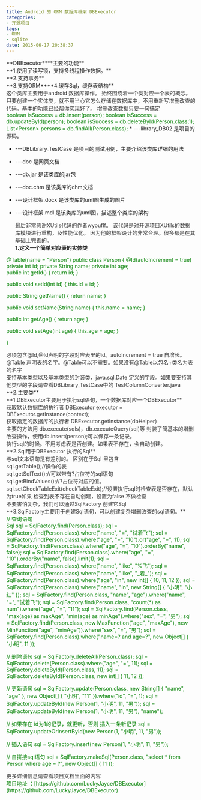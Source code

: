 ```yaml
---
title: Android 的 ORM 数据库框架 DBExecutor
categories:
- 开源项目
tags:
- ORM
- sqlite
date: 2015-06-17 20:38:37
---
```


<div align="left">**DBExecutor****主要的功能**</div>

<div align="left">**1.使用了读写锁，支持多线程操作数据。**</div><div align="left">**2.支持事务**</div><div align="left">**3.支持ORM****4.缓存Sql，缓存表结构**</div><div align="left"><div align="left"><span style="color:rgb(51, 51, 51)">这个类库主要用于android 数据库操作。 始终围绕着一个类对应一个表的概念。 只要创建一个实体类，就不用当心它怎么存储在数据库中，不用重新写增删改查的代码。基本的功能已经帮你实现好了。 增删改查数据只要一句搞定</span></div><div align="left"><span style="color:rgb(51, 51, 51)">
</span></div><span style="color:#008000">boolean isSuccess = db.insert(person);
boolean isSuccess = db.updateById(person);
boolean isSuccess  = db.deleteById(Person.class,1);
List&lt;Person&gt; persons = db.findAll(Person.class);</span>
<!-- more -->
*   ---library_DB02 是项目的源码。

*   ---DBLibrary_TestCase 是项目的测试用例，主要介绍该类库详细的用法

*   ---doc 是网页文档

*   ---db.jar 是该类库的jar包

*   ---doc.chm 是该类库的chm文档

*   ---设计框架.docx 是该类库的uml图生成的图片

*   ---设计框架.mdl 是该类库的uml图，描述整个类库的架构<div align="left"><span style="color:rgb(51, 51, 51)">最后非常感谢XUtils代码的作者wyouflf。 该代码是对开源项目XUtils的数据库模块进行重构，及性能优化。 因为他的框架设计的非常合理。很多都是在其基础上完善的。</span></div>**1.定义一个简单对应表的实体类**</div><div align="left"><span style="color:#008000">@Table(name = &quot;Person&quot;)</span>
<span style="color:#008000">public class Person {
   @Id(autoIncrement = true)
   private int id;
   private String name;
   private int age;</span></div><div align="left"><span style="color:#008000">
   public int getId() {
        return id;
   }</span>

<span style="color:#008000">   public void setId(int id) {
        this.id = id;
   }</span>

<span style="color:#008000">   public String getName() {
       return name;
   }</span>

<span style="color:#008000">   public void setName(String name) {
       this.name = name;
   }</span>

<span style="color:#008000">   public int getAge() {
      return age;
   }</span>

<span style="color:#008000">   public void setAge(int age) {
     this.age = age;
   }</span>

<span style="color:#008000"> }</span>
</div><div align="left"><div align="left"><span style="color:rgb(51, 51, 51)">必须包含@Id,@Id声明的字段对应表里的id。autoIncrement = true 自增长。 @Table 声明表的名字。@Table可以不需要。如果没有@Table以包名+类名为表的名字</span></div><div align="left"><span style="color:rgb(51, 51, 51)">支持基本类型以及基本类型的封装类，java.sql.Date 定义的字段。如果要支持其他类型的字段请查看DBLibrary_TestCase中的 TestColumnConverter.java</span></div>**2.主要类**<div align="left"><span style="color:rgb(51, 51, 51)">**1.DBExecutor主要用于执行sql语句，一个数据库对应一个DBExecutor**</span></div><div align="left"><span style="color:rgb(51, 51, 51)">   获取默认数据库的执行者 DBExecutor executor = DBExecutor.getInstance(context); </span></div><div align="left"><span style="color:rgb(51, 51, 51)">   获取指定的数据库的执行者 DBExecutor.getInstance(dbHelper)</span></div><div align="left"><span style="color:rgb(51, 51, 51)">   主要的方法用 db.execute(sqls)，db.executeQuery(sql)等 封装了简基本的增删改查操作，使用db.insert(person);可以保存一条记录。</span></div><div align="left"><span style="color:rgb(51, 51, 51)">   执行sql的时候。不用考虑表是否创建。如果表不存在，会自动创建。</span></div><div align="left"><span style="color:rgb(51, 51, 51)">**2.Sql用于DBExecutor 执行的Sql**</span></div><div align="left"><div align="left"><span style="color:#333333">  与sql文本语句是有差别的。 区别在于Sql 里包含</span></div>
<span style="color:rgb(51, 51, 51)"><div align="left"><span style="color:#333333">  sql.getTable();//操作的表</span></div>
<div align="left"><span style="color:#333333">  sql.getSqlText();//可以带有?占位符的sql语句</span></div>
<div align="left"><span style="color:#333333">  sql.getBindValues();//?占位符对应的值。</span></div>
</span></div><div align="left"><div align="left"><span style="color:rgb(51, 51, 51)">  sql.setCheckTableExit(checkTableExit);//设置执行sql时检查表是否存在，默认为true如果 检查到表不存在自动创建，设置为false 不做检查 </span></div></div><div align="left"><div align="left"><span style="color:rgb(51, 51, 51)">   不要害怕复杂，我们可以通过SqlFactory 创建它Sql</span></div></div><div align="left"><span style="color:rgb(51, 51, 51)">**3.SqlFactory主要用于创建Sql语句，可以创建复杂增删改查的sql语句。**</span></div>  <span style="color:#008000">// 查询语句  </span></div><div align="left"><span style="color:#008000">  Sql sql = SqlFactory.find(Person.class);
  sql = SqlFactory.find(Person.class).where(&quot;name&quot;, &quot;=&quot;, &quot;试着飞&quot;);
  sql = SqlFactory.find(Person.class).where(&quot;age&quot;, &quot;=&quot;, &quot;10&quot;).or(&quot;age&quot;, &quot;=&quot;, 11);
  sql = SqlFactory.find(Person.class).where(&quot;age&quot;, &quot;=&quot;, &quot;10&quot;).orderBy(&quot;name&quot;, false);
  sql = SqlFactory.find(Person.class).where(&quot;age&quot;, &quot;=&quot;, &quot;10&quot;).orderBy(&quot;name&quot;, false).limit(1);
  sql = SqlFactory.find(Person.class).where(&quot;name&quot;, &quot;like&quot;, &quot;%飞&quot;);
  sql = SqlFactory.find(Person.class).where(&quot;name&quot;, &quot;like&quot;, &quot;_着_&quot;);
  sql = SqlFactory.find(Person.class).where(&quot;age&quot;, &quot;in&quot;, new int[] { 10, 11, 12 });
  sql = SqlFactory.find(Person.class).where(&quot;name&quot;, &quot;in&quot;, new String[] { &quot;小明&quot;, &quot;小红&quot; });
  sql = SqlFactory.find(Person.class, &quot;name&quot;, &quot;age&quot;).where(&quot;name&quot;, &quot;=&quot;, &quot;试着飞&quot;);
  sql = SqlFactory.find(Person.class, &quot;count(*) as num&quot;).where(&quot;age&quot;, &quot;=&quot;, &quot;11&quot;);
  sql = SqlFactory.find(Person.class, &quot;max(age) as maxAge&quot;, &quot;min(age) as minAge&quot;).where(&quot;sex&quot;, &quot;=&quot;, &quot;男&quot;);
  sql = SqlFactory.find(Person.class, new MaxFunction(&quot;age&quot;, &quot;maxAge&quot;), 
new MinFunction(&quot;age&quot;, &quot;minAge&quot;)).where(&quot;sex&quot;, &quot;=&quot;, &quot;男&quot;);
  sql = SqlFactory.find(Person.class).where(&quot;name=? and age=?&quot;, new Object[] { &quot;小明&quot;, 11 });

  // 删除语句
  sql = SqlFactory.deleteAll(Person.class);
  sql = SqlFactory.delete(Person.class).where(&quot;age&quot;, &quot;=&quot;, 11);
  sql = SqlFactory.deleteById(Person.class, 11);
  sql = SqlFactory.deleteById(Person.class, new int[] { 11, 12 });

  // 更新语句
  sql = SqlFactory.update(Person.class, new String[] { &quot;name&quot;, &quot;age&quot; }, new Object[] { &quot;小明&quot;, &quot;11&quot; }).where(&quot;id&quot;, &quot;=&quot;, 1);
  sql = SqlFactory.updateById(new Person(1, &quot;小明&quot;, 11, &quot;男&quot;));
  sql = SqlFactory.updateById(new Person(1, &quot;小明&quot;, 11, &quot;男&quot;), &quot;name&quot;);

  // 如果存在 id为1的记录，就更新，否则 插入一条新记录
  sql = SqlFactory.updateOrInsertById(new Person(1, &quot;小明&quot;, 11, &quot;男&quot;));

  // 插入语句
  sql = SqlFactory.insert(new Person(1, &quot;小明&quot;, 11, &quot;男&quot;));

  // 自拼接sql语句
  sql = SqlFactory.makeSql(Person.class, &quot;select * from Person where age = ?&quot;, new Object[] { 11 });</span>
<div align="left"><span style="color:rgb(51, 51, 51)">更多详细信息请查看项目文档里面的内容</span></div><div align="left"><span style="color:rgb(51, 51, 51)">
</span></div><div align="left">项目地址 ：[https://github.com/LuckyJayce/DBExecutor](https://github.com/LuckyJayce/DBExecutor)</div></div>